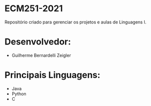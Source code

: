 # ECM251-2021
Repositório criado para gerenciar os projetos e aulas de Linguagens I.

# Desenvolvedor: 
- Guilherme Bernardelli Zeigler

# Principais Linguagens:
- Java
- Python
- C
